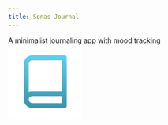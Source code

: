 ```yaml
---
title: Sonas Journal
---
```

A minimalist journaling app with mood tracking  
[![Journal](assets/journal-icon.png "Go To Sonas Journal")](https://sonasapps.github.io/journal/)  
